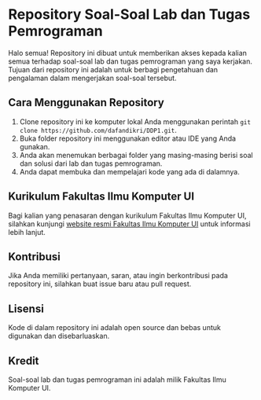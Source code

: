 # Repository Soal-Soal Lab dan Tugas Pemrograman

Halo semua! Repository ini dibuat untuk memberikan akses kepada kalian semua terhadap soal-soal lab dan tugas pemrograman yang saya kerjakan. Tujuan dari repository ini adalah untuk berbagi pengetahuan dan pengalaman dalam mengerjakan soal-soal tersebut.

## Cara Menggunakan Repository

1. Clone repository ini ke komputer lokal Anda menggunakan perintah `git clone https://github.com/dafandikri/DDP1.git`.
2. Buka folder repository ini menggunakan editor atau IDE yang Anda gunakan.
3. Anda akan menemukan berbagai folder yang masing-masing berisi soal dan solusi dari lab dan tugas pemrograman.
4. Anda dapat membuka dan mempelajari kode yang ada di dalamnya.

## Kurikulum Fakultas Ilmu Komputer UI

Bagi kalian yang penasaran dengan kurikulum Fakultas Ilmu Komputer UI, silahkan kunjungi [website resmi Fakultas Ilmu Komputer UI](https://cs.ui.ac.id) untuk informasi lebih lanjut.

## Kontribusi

Jika Anda memiliki pertanyaan, saran, atau ingin berkontribusi pada repository ini, silahkan buat issue baru atau pull request.

## Lisensi

Kode di dalam repository ini adalah open source dan bebas untuk digunakan dan disebarluaskan.

## Kredit

Soal-soal lab dan tugas pemrograman ini adalah milik Fakultas Ilmu Komputer UI.
